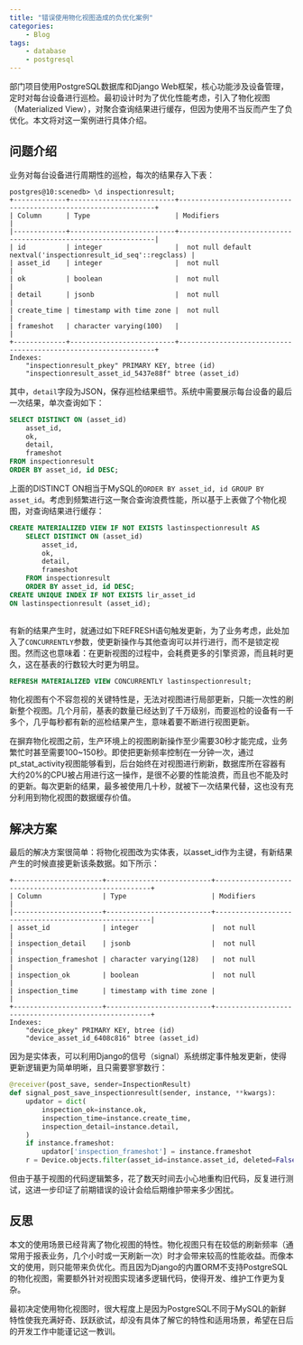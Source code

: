 ```yaml
---
title: "错误使用物化视图造成的负优化案例"
categories:
    - Blog
tags:
    - database
    - postgresql
---
```



部门项目使用PostgreSQL数据库和Django Web框架，核心功能涉及设备管理，定时对每台设备进行巡检。最初设计时为了优化性能考虑，引入了物化视图（Materialized View），对聚合查询结果进行缓存，但因为使用不当反而产生了负优化。本文将对这一案例进行具体介绍。

## 问题介绍

业务对每台设备进行周期性的巡检，每次的结果存入下表：

```
postgres@10:scenedb> \d inspectionresult;
+-------------+--------------------------+----------------------------------------------------------------+
| Column      | Type                     | Modifiers                                                      |
|-------------+--------------------------+----------------------------------------------------------------|
| id          | integer                  |  not null default nextval('inspectionresult_id_seq'::regclass) |
| asset_id    | integer                  |  not null                                                      |
| ok          | boolean                  |  not null                                                      |
| detail      | jsonb                    |  not null                                                      |
| create_time | timestamp with time zone |  not null                                                      |
| frameshot   | character varying(100)   |                                                                |
+-------------+--------------------------+----------------------------------------------------------------+
Indexes:
    "inspectionresult_pkey" PRIMARY KEY, btree (id)
    "inspectionresult_asset_id_5437e88f" btree (asset_id)
```

其中，`detail`字段为JSON，保存巡检结果细节。系统中需要展示每台设备的最后一次结果，单次查询如下：

```sql
SELECT DISTINCT ON (asset_id)
    asset_id,
    ok,
    detail,
    frameshot
FROM inspectionresult
ORDER BY asset_id, id DESC;
```

上面的DISTINCT ON相当于MySQL的`ORDER BY asset_id, id GROUP BY asset_id`。考虑到频繁进行这一聚合查询浪费性能，所以基于上表做了个物化视图，对查询结果进行缓存：

```sql
CREATE MATERIALIZED VIEW IF NOT EXISTS lastinspectionresult AS
    SELECT DISTINCT ON (asset_id)
        asset_id,
        ok,
        detail,
        frameshot
    FROM inspectionresult
    ORDER BY asset_id, id DESC;
CREATE UNIQUE INDEX IF NOT EXISTS lir_asset_id
ON lastinspectionresult (asset_id);
 
```

有新的结果产生时，就通过如下REFRESH语句触发更新，为了业务考虑，此处加入了`CONCURRENTLY`参数，使更新操作与其他查询可以并行进行，而不是锁定视图。然而这也意味着：在更新视图的过程中，会耗费更多的引擎资源，而且耗时更久，这在基表的行数较大时更为明显。

```sql
REFRESH MATERIALIZED VIEW CONCURRENTLY lastinspectionresult;
```

物化视图有个不容忽视的关键特性是，无法对视图进行局部更新，只能一次性的刷新整个视图。几个月前，基表的数量已经达到了千万级别，而要巡检的设备有一千多个，几乎每秒都有新的巡检结果产生，意味着要不断进行视图更新。

在摒弃物化视图之前，生产环境上的视图刷新操作至少需要30秒才能完成，业务繁忙时甚至需要100~150秒。即使把更新频率控制在一分钟一次，通过pt_stat_activity视图能够看到，后台始终在对视图进行刷新，数据库所在容器有大约20%的CPU被占用进行这一操作，是很不必要的性能浪费，而且也不能及时的更新。每次更新的结果，最多被使用几十秒，就被下一次结果代替，这也没有充分利用到物化视图的数据缓存价值。

## 解决方案


最后的解决方案很简单：将物化视图改为实体表，以asset_id作为主键，有新结果产生的时候直接更新该条数据。如下所示：


```
+----------------------+--------------------------+------------------------------------------------------+
| Column               | Type                     | Modifiers                                            |
|----------------------+--------------------------+------------------------------------------------------|
| asset_id             | integer                  |  not null                                            |
| inspection_detail    | jsonb                    |  not null                                            |
| inspection_frameshot | character varying(128)   |  not null                                            |
| inspection_ok        | boolean                  |  not null                                            |
| inspection_time      | timestamp with time zone |                                                      |
+----------------------+--------------------------+------------------------------------------------------+
Indexes:
    "device_pkey" PRIMARY KEY, btree (id)
    "device_asset_id_6408c816" btree (asset_id)
```

因为是实体表，可以利用Django的信号（signal）系统绑定事件触发更新，使得更新逻辑更为简单明晰，且只需要寥寥数行：

```python
@receiver(post_save, sender=InspectionResult)
def signal_post_save_inspectionresult(sender, instance, **kwargs):
    updator = dict(
        inspection_ok=instance.ok,
        inspection_time=instance.create_time,
        inspection_detail=instance.detail,
    )
    if instance.frameshot:
        updator['inspection_frameshot'] = instance.frameshot
    r = Device.objects.filter(asset_id=instance.asset_id, deleted=False).update(**updator)
```

但由于基于视图的代码逻辑繁多，花了数天时间去小心地重构旧代码，反复进行测试，这进一步印证了前期错误的设计会给后期维护带来多少困扰。

## 反思

本文的使用场景已经背离了物化视图的特性。物化视图只有在较低的刷新频率（通常用于报表业务，几个小时或一天刷新一次）时才会带来较高的性能收益。而像本文的使用，则只能带来负优化。而且因为Django的内置ORM不支持PostgreSQL的物化视图，需要额外针对视图实现诸多逻辑代码，使得开发、维护工作更为复杂。

最初决定使用物化视图时，很大程度上是因为PostgreSQL不同于MySQL的新鲜特性使我充满好奇、跃跃欲试，却没有具体了解它的特性和适用场景，希望在日后的开发工作中能谨记这一教训。

